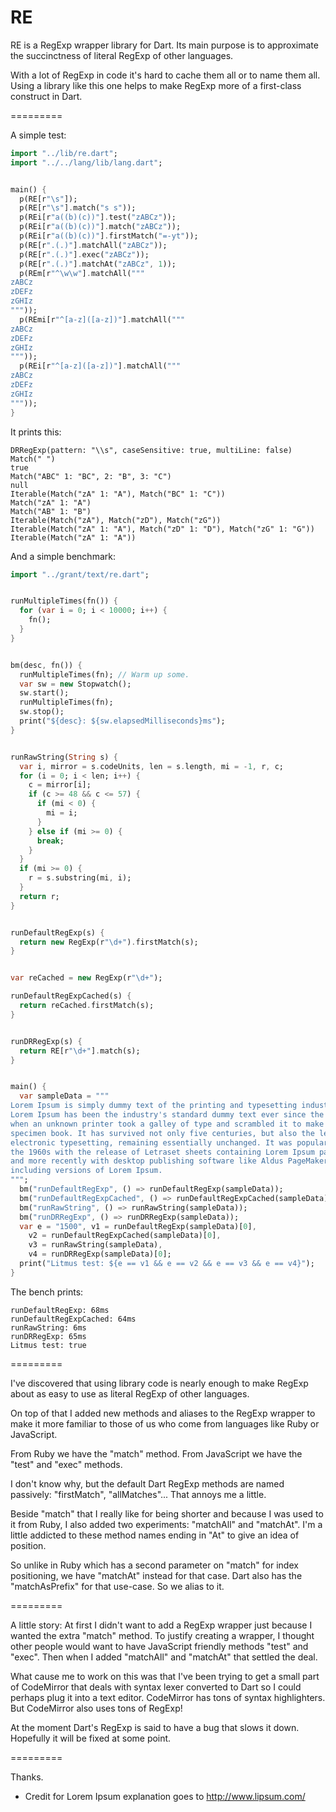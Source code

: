 RE
==

RE is a RegExp wrapper library for Dart. Its main purpose is to approximate the succinctness of literal RegExp of other languages.

With a lot of RegExp in code it's hard to cache them all or to name them all. Using a library like this one helps to make RegExp more of a first-class construct in Dart.

=========

A simple test:

```dart
import "../lib/re.dart";
import "../../lang/lib/lang.dart";


main() {
  p(RE[r"\s"]);
  p(RE[r"\s"].match("s s"));
  p(REi[r"a((b)(c))"].test("zABCz"));
  p(REi[r"a((b)(c))"].match("zABCz"));
  p(REi[r"a((b)(c))"].firstMatch("=-yt"));
  p(RE[r".(.)"].matchAll("zABCz"));
  p(RE[r".(.)"].exec("zABCz"));
  p(RE[r".(.)"].matchAt("zABCz", 1));
  p(REm[r"^\w\w"].matchAll("""
zABCz
zDEFz
zGHIz
"""));
  p(REmi[r"^[a-z]([a-z])"].matchAll("""
zABCz
zDEFz
zGHIz
"""));
  p(REi[r"^[a-z]([a-z])"].matchAll("""
zABCz
zDEFz
zGHIz
"""));
}
```

It prints this:

```
DRRegExp(pattern: "\\s", caseSensitive: true, multiLine: false)
Match(" ")
true
Match("ABC" 1: "BC", 2: "B", 3: "C")
null
Iterable(Match("zA" 1: "A"), Match("BC" 1: "C"))
Match("zA" 1: "A")
Match("AB" 1: "B")
Iterable(Match("zA"), Match("zD"), Match("zG"))
Iterable(Match("zA" 1: "A"), Match("zD" 1: "D"), Match("zG" 1: "G"))
Iterable(Match("zA" 1: "A"))

```

And a simple benchmark:

```dart
import "../grant/text/re.dart";


runMultipleTimes(fn()) {
  for (var i = 0; i < 10000; i++) {
    fn();
  }
}


bm(desc, fn()) {
  runMultipleTimes(fn); // Warm up some.
  var sw = new Stopwatch();
  sw.start();
  runMultipleTimes(fn);
  sw.stop();
  print("${desc}: ${sw.elapsedMilliseconds}ms");
}


runRawString(String s) {
  var i, mirror = s.codeUnits, len = s.length, mi = -1, r, c;
  for (i = 0; i < len; i++) {
    c = mirror[i];
    if (c >= 48 && c <= 57) {
      if (mi < 0) {
        mi = i;
      }
    } else if (mi >= 0) {
      break;
    }
  }
  if (mi >= 0) {
    r = s.substring(mi, i);
  }
  return r;
}


runDefaultRegExp(s) {
  return new RegExp(r"\d+").firstMatch(s);
}


var reCached = new RegExp(r"\d+");

runDefaultRegExpCached(s) {
  return reCached.firstMatch(s);
}


runDRRegExp(s) {
  return RE[r"\d+"].match(s);
}


main() {
  var sampleData = """
Lorem Ipsum is simply dummy text of the printing and typesetting industry.
Lorem Ipsum has been the industry's standard dummy text ever since the 1500s,
when an unknown printer took a galley of type and scrambled it to make a type
specimen book. It has survived not only five centuries, but also the leap into
electronic typesetting, remaining essentially unchanged. It was popularised in
the 1960s with the release of Letraset sheets containing Lorem Ipsum passages,
and more recently with desktop publishing software like Aldus PageMaker
including versions of Lorem Ipsum.
""";
  bm("runDefaultRegExp", () => runDefaultRegExp(sampleData));
  bm("runDefaultRegExpCached", () => runDefaultRegExpCached(sampleData));
  bm("runRawString", () => runRawString(sampleData));
  bm("runDRRegExp", () => runDRRegExp(sampleData));
  var e = "1500", v1 = runDefaultRegExp(sampleData)[0],
    v2 = runDefaultRegExpCached(sampleData)[0],
    v3 = runRawString(sampleData),
    v4 = runDRRegExp(sampleData)[0];
  print("Litmus test: ${e == v1 && e == v2 && e == v3 && e == v4}");
}
```

The bench prints:

```
runDefaultRegExp: 68ms
runDefaultRegExpCached: 64ms
runRawString: 6ms
runDRRegExp: 65ms
Litmus test: true
```

=========

I've discovered that using library code is nearly enough to make RegExp about as easy to use as literal RegExp of other languages.

On top of that I added new methods and aliases to the RegExp wrapper to make it more familiar to those of us who come from languages like Ruby or JavaScript.

From Ruby we have the "match" method. From JavaScript we have the "test" and "exec" methods. 

I don't know why, but the default Dart RegExp methods are named passively: "firstMatch", "allMatches"... That annoys me a little. 

Beside "match" that I really like for being shorter and because I was used to it from Ruby, I also added two experiments: "matchAll" and "matchAt". I'm a little addicted to these method names ending in "At" to give an idea of position.

So unlike in Ruby which has a second parameter on "match" for index positioning, we have "matchAt" instead for that case. Dart also has the 
"matchAsPrefix" for that use-case. So we alias to it.

=========

A little story: At first I didn't want to add a RegExp wrapper just because I wanted the extra "match" method. To justify creating a wrapper, I thought other people would want to have JavaScript friendly methods "test" and "exec". Then when I added "matchAll" and "matchAt" that settled the deal.

What cause me to work on this was that I've been trying to get a small part of CodeMirror that deals with syntax lexer converted to Dart so I could perhaps plug it into a text editor. CodeMirror has tons of syntax highlighters. But CodeMirror also uses tons of RegExp!

At the moment Dart's RegExp is said to have a bug that slows it down. Hopefully it will be fixed at some point.

=========

Thanks.

* Credit for Lorem Ipsum explanation goes to http://www.lipsum.com/
